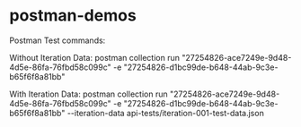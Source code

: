 # postman-demos

Postman Test commands: 

Without Iteration Data:
postman collection run "27254826-ace7249e-9d48-4d5e-86fa-76fbd58c099c" -e "27254826-d1bc99de-b648-44ab-9c3e-b65f6f8a81bb" 

With Iteration Data: 
postman collection run "27254826-ace7249e-9d48-4d5e-86fa-76fbd58c099c" -e "27254826-d1bc99de-b648-44ab-9c3e-b65f6f8a81bb" --iteration-data api-tests/iteration-001-test-data.json